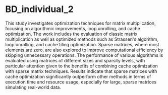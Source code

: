 # BD_individual_2
This study investigates optimization techniques for matrix multiplication, focusing on algorithmic improvements, loop unrolling, and cache optimization. The work includes the evaluation of classic matrix multiplication as well as optimized methods such as Strassen's algorithm, loop unrolling, and cache tiling optimization. Sparse matrices, where most elements are zero, are also explored to improve computational efficiency by skipping unnecessary operations. The performance of various algorithms is evaluated using matrices of different sizes and sparsity levels, with particular attention given to the benefits of combining cache optimization with sparse matrix techniques. Results indicate that sparse matrices with cache optimization significantly outperform other methods in terms of execution time and resource usage, especially for large, sparse matrices simulating real-world data.


